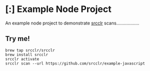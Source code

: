 # [:] Example Node Project

An example node project to demonstrate [srcclr](https://www.srcclr.com) scans..................

## Try me!

```
brew tap srcclr/srcclr
brew install srcclr
srcclr activate
srcclr scan --url https://github.com/srcclr/example-javascript
```
